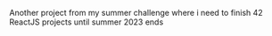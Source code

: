 Another project from my summer challenge where i need to finish 42 ReactJS projects until summer 2023 ends

